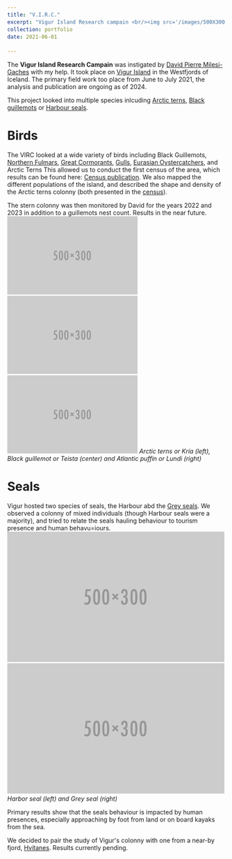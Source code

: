 ```yaml
---
title: "V.I.R.C."
excerpt: "Vigur Island Research campain <br/><img src='/images/500X300.png' width='500'>"
collection: portfolio
date: 2021-06-01

---
```

<!--- citation: "Lhériau-Nice, A. (2023). pyBOA: Contextual front detection (v1.0.0). Zenodo. https://doi.org/10.5281/zenodo.8135921." --->

The **Vigur Island Research Campain** was instigated by [David Pierre Milesi-Gaches](https://www.researchgate.net/profile/David-Pierre-Milesi-Gaches) with my help.
It took place on [Vigur Island](https://www.google.com/maps/place/Vigur/@66.0526208,-22.8869962,12z/data=!4m6!3m5!1s0x4f2b2266fa42da5b:0x38d298d93804d098!8m2!3d66.0554547!4d-22.8289032!16s%2Fg%2F121vx2fv?entry=ttu) in the Westfjords of Iceland.
The primary field work too place from June to July 2021, the analysis and publication are ongoing as of 2024. 

This project looked into multiple species inlcuding [Arctic terns](https://en.wikipedia.org/wiki/Arctic_tern), [Black guillemots](https://en.wikipedia.org/wiki/Black_guillemot) or [Harbour seals](https://en.wikipedia.org/wiki/Harbor_seal).

Birds
=====
The VIRC looked at a wide variety of birds including Black Guillemots, [Northern Fulmars](https://en.wikipedia.org/wiki/Northern_fulmar), [Great Cormorants](https://en.wikipedia.org/wiki/Great_cormorant), [Gulls](https://en.wikipedia.org/wiki/Larus), [Eurasian Oystercatchers](https://en.wikipedia.org/wiki/Eurasian_oystercatcher), and Arctic Terns
This allowed us to conduct the first census of the area, which results can be found here: [Census publication](https://alxlhrnc.github.io/publication/2022_10_10_BCN_Iceland).
We also mapped the different populations of the island, and described the shape and density of the Arctic terns colonny (both presented in the [census](https://alxlhrnc.github.io/publication/2022_10_10_BCN_Iceland)).

The stern colonny was then monitored by David for the years 2022 and 2023 in addition to a guillemots nest count. Results in the near future.
<img src='/images/500x300.png' width="300" height=auto><img src='/images/500x300.png' width="300" height=auto><img src='/images/500x300.png' width="300" height=auto>
_Arctic terns or Kría (left), Black guillemot or Teista (center) and Atlantic puffin or Lundi (right)_

Seals
=====
Vigur hosted two species of seals, the Harbour abd the [Grey seals](https://en.wikipedia.org/wiki/Grey_seal).
We observed a colonny of mixed individuals (though Harbour seals were a majority), and tried to relate the seals hauling behaviour to tourism presence and human behavu=iours.
<img src='/images/500x300.png' width="500" height=auto> <img src='/images/500x300.png' width="500" height=auto>
_Harbor seal (left) and Grey seal (right)_

Primary results show that the seals behaviour is impacted by human presences, especially approaching by foot from land or on board kayaks from the sea.

We decided to pair the study of Vigur's colonny with one from a near-by fjord, [Hvítanes](https://www.google.com/maps/place/Seal+lookout/@66.0167999,-22.8603031,11.63z/data=!4m15!1m8!3m7!1s0x48bc31d5fefcfbcb:0x858d8bfe97312ea7!2sHv%C3%ADtanes,+Faroe+Islands!3b1!8m2!3d62.0436957!4d-6.7729601!16zL20vMDRiczFf!3m5!1s0x4f2b23ef016e73e7:0xf2d9a0b1f01e0c6b!8m2!3d65.9936302!4d-22.8146881!16s%2Fg%2F11g88sysdy?entry=ttu).
Results currently pending.
